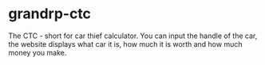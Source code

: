 # grandrp-ctc
The CTC - short for car thief calculator. You can input the handle of the car, the website displays what car it is, how much it is worth and how much money you make.
